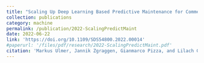 ```yaml
---
title: "Scaling Up Deep Learning Based Predictive Maintenance for Commercial Machine Fleets: a Case Study"
collection: publications
category: machine
permalink: /publication/2022-ScalingPredictMaint
date: 2022-06-22
link: 'https://doi.org/10.1109/SDS54800.2022.00014'
#paperurl: '/files/pdf/research/2022-ScalingPredictMaint.pdf'
citation: 'Markus Ulmer, Jannik Zgraggen, Gianmarco Pizza, and Lilach Goren Huber. 2022. &quot;Scaling up deep learning based predictive maintenance for commercial machine fleets: A case study.&quot; <i>9th Swiss Conference on Data Science (SDS), Lucerne, Switzerland</i>  pp. 40-46, doi:10.1109/SDS54800.2022.00014'
---
```

